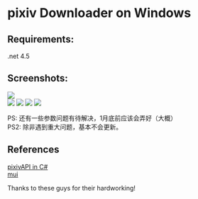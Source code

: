 # pixiv Downloader on Windows

## Requirements:  
  
.net 4.5  

## Screenshots:  

![](https://dn-xingoxu.qbox.me/pixivDownloader/screenshots/Capture2.PNG)  
![](https://dn-xingoxu.qbox.me/pixivDownloader/screenshots/Capture3.PNG)
![](https://dn-xingoxu.qbox.me/pixivDownloader/screenshots/Capture4.PNG)
![](https://dn-xingoxu.qbox.me/pixivDownloader/screenshots/Capture.PNG)
![](https://dn-xingoxu.qbox.me/pixivDownloader/screenshots/Capture5.PNG)

PS: 还有一些参数问题有待解决，1月底前应该会弄好（大概）  
PS2: 除非遇到重大问题，基本不会更新。  
  
  
## References  
  
[pixivAPI in C#](https://github.com/xingoxu/pixiv_API-c-)  
[mui](https://github.com/firstfloorsoftware/mui)  
  
Thanks to these guys for their hardworking!  
  